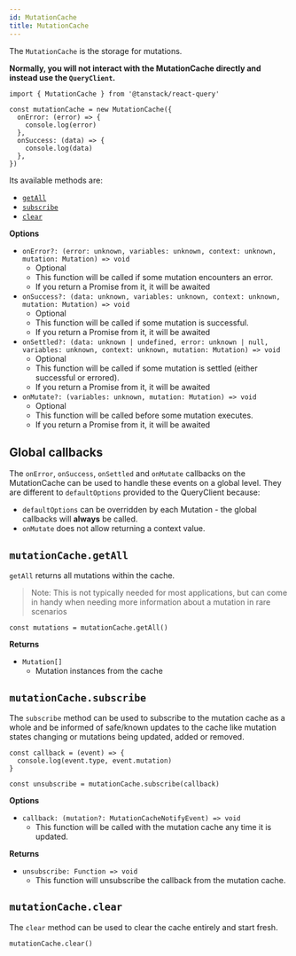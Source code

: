 ```yaml
---
id: MutationCache
title: MutationCache
---
```


The `MutationCache` is the storage for mutations.

**Normally, you will not interact with the MutationCache directly and instead use the `QueryClient`.**

```tsx
import { MutationCache } from '@tanstack/react-query'

const mutationCache = new MutationCache({
  onError: (error) => {
    console.log(error)
  },
  onSuccess: (data) => {
    console.log(data)
  },
})
```

Its available methods are:

- [`getAll`](#mutationcachegetall)
- [`subscribe`](#mutationcachesubscribe)
- [`clear`](#mutationcacheclear)

**Options**

- `onError?: (error: unknown, variables: unknown, context: unknown, mutation: Mutation) => void`
  - Optional
  - This function will be called if some mutation encounters an error.
  - If you return a Promise from it, it will be awaited
- `onSuccess?: (data: unknown, variables: unknown, context: unknown, mutation: Mutation) => void`
  - Optional
  - This function will be called if some mutation is successful.
  - If you return a Promise from it, it will be awaited
- `onSettled?: (data: unknown | undefined, error: unknown | null, variables: unknown, context: unknown, mutation: Mutation) => void`
  - Optional
  - This function will be called if some mutation is settled (either successful or errored).
  - If you return a Promise from it, it will be awaited
- `onMutate?: (variables: unknown, mutation: Mutation) => void`
  - Optional
  - This function will be called before some mutation executes.
  - If you return a Promise from it, it will be awaited

## Global callbacks

The `onError`, `onSuccess`, `onSettled` and `onMutate` callbacks on the MutationCache can be used to handle these events on a global level. They are different to `defaultOptions` provided to the QueryClient because:

- `defaultOptions` can be overridden by each Mutation - the global callbacks will **always** be called.
- `onMutate` does not allow returning a context value.

## `mutationCache.getAll`

`getAll` returns all mutations within the cache.

> Note: This is not typically needed for most applications, but can come in handy when needing more information about a mutation in rare scenarios

```tsx
const mutations = mutationCache.getAll()
```

**Returns**

- `Mutation[]`
  - Mutation instances from the cache

## `mutationCache.subscribe`

The `subscribe` method can be used to subscribe to the mutation cache as a whole and be informed of safe/known updates to the cache like mutation states changing or mutations being updated, added or removed.

```tsx
const callback = (event) => {
  console.log(event.type, event.mutation)
}

const unsubscribe = mutationCache.subscribe(callback)
```

**Options**

- `callback: (mutation?: MutationCacheNotifyEvent) => void`
  - This function will be called with the mutation cache any time it is updated.

**Returns**

- `unsubscribe: Function => void`
  - This function will unsubscribe the callback from the mutation cache.

## `mutationCache.clear`

The `clear` method can be used to clear the cache entirely and start fresh.

```tsx
mutationCache.clear()
```
